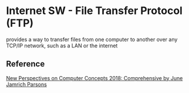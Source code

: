 # Internet SW - File Transfer Protocol (FTP)

provides a way to transfer files from one computer to another over any TCP/IP network, such as a LAN or the internet

## Reference

[New Perspectives on Computer Concepts 2018: Comprehensive by June Jamrich Parsons](https://www.amazon.ca/Perspectives-Computer-Concepts-2018-Comprehensive/dp/1305951492)
